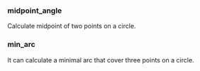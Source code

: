 ### midpoint_angle
Calculate midpoint of two points on a circle.

### min_arc
It can calculate a minimal arc that cover three points on a circle.